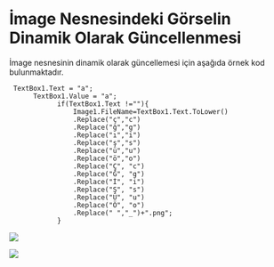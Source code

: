 # İmage Nesnesindeki Görselin Dinamik Olarak Güncellenmesi

İmage nesnesinin dinamik olarak güncellemesi için aşağıda örnek kod bulunmaktadır.


```
 TextBox1.Text = "a";
      TextBox1.Value = "a";
            if(TextBox1.Text !=""){
                Image1.FileName=TextBox1.Text.ToLower()
                .Replace("ç","c")
                .Replace("ğ","g")
                .Replace("ı","i")
                .Replace("ş","s")
                .Replace("ü","u")
                .Replace("ö","o")
                .Replace("Ç", "c")
                .Replace("Ğ", "g")
                .Replace("İ", "i")
                .Replace("Ş", "s")
                .Replace("Ü", "u")
                .Replace("Ö", "o")
                .Replace(" ","_")+".png";
            }
```

![](https://docsbimser.blob.core.windows.net/imagecontainer/img2-35df4e46-97b0-4e80-b4dd-e6ef63336033.png)

![](https://docsbimser.blob.core.windows.net/imagecontainer/img1-16fd54cc-9718-4f4e-be5c-7500bc10435d.png)

